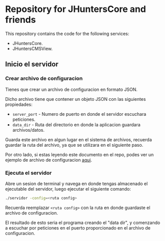 # Repository for JHuntersCore and friends

This repository contains the code for the following services:

- JHuntersCore.
- JHuntersCMSView.

## Inicio el servidor

### Crear archivo de configuracion

Tienes que crear un archivo de configuracion
en formato JSON.

Dicho archivo tiene que contener un objeto JSON
con las siguientes propiedades:

- `server_port` - Numero de puerto en donde el servidor escuchara peticiones.
- `data_dir` - Ruta del directorio en donde la aplicacion guardara archivos/datos.

Guarda este archivo en algun lugar en el sistema de archivos, recuerda guardar
la ruta del archivo, ya que se utilizara en el siguiente paso.

Por otro lado, si estas leyendo este documento en el repo, podes ver
un ejemplo de archivo de configuracion [aqui](./config.example.json).

### Ejecuta el servidor

Abre un sesion de terminal y navega en donde tengas almacenado el ejecutable del servidor,
luego ejecutar el siguiente comando:

```sh
./servidor -config=<ruta config>
```

Recuerda reemplazar `<ruta config>` con la ruta en donde guardaste
el archivo de configuracion.

El resultado de esto seria el programa creando el "data dir", y comenzando a escuchar
por peticiones en el puerto proporcionado en el archivo de configuracion.
